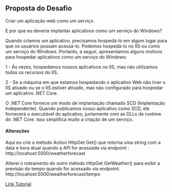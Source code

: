 ## Proposta do Desafio

Criar um aplicação web como um serviço.

E por que eu deveria implantar aplicativos como um serviço do Windows?

Quando criamos um aplicativo, precisamos hospedá-lo em algum lugar para que os usuários possam acessá-lo. Podemos hospedá-lo no IIS ou como um serviço do Windows. Portanto, a seguir, apresentamos alguns motivos para hospedar aplicativos como um serviço do Windows:

1 - Às vezes, hospedamos nossos aplicativos no IIS, mas não utilizamos todos os recursos do IIS.
 
2 - Se a máquina em que estamos hospedando o aplicativo Web não tiver o IIS ativado ou se o IIS estiver ativado, mas não configurado para hospedar um aplicativo .NET Core.

O .NET Core fornece um modo de implantação chamado SCD (Implantação Independente). Quando publicamos nosso aplicativo como SCD, ele fornecerá o executável do aplicativo, juntamente com as DLLs de runtime do .NET Core.  Isso simplifica muito a criação de um serviço.

#### Alterações

Aqui eu crie o método Action HttpGet Get() que retorna uma string com a data e hora atual quando a API for acessada via endpoint : http://locahost:5000/weatherforecast

Alterei o roteamento do outro método HttpGet GetWeather() para exibir a previsão do tempo quando for acessado via  endpoint: http://locahost:5000/weatherforecast/tempo

[Link Tutorial](http://www.macoratti.net/20/04/aspc_winserv1.htm)